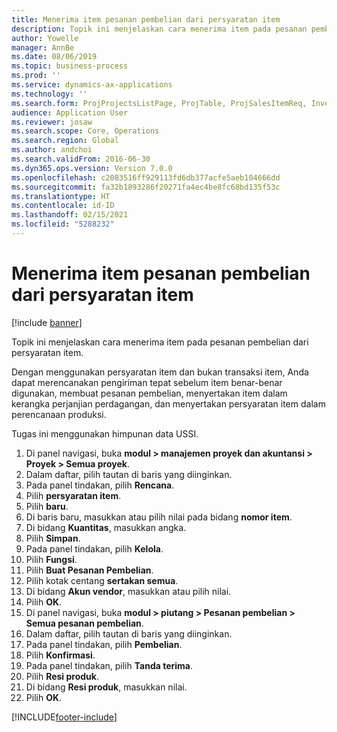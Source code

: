 ```yaml
---
title: Menerima item pesanan pembelian dari persyaratan item
description: Topik ini menjelaskan cara menerima item pada pesanan pembelian dari persyaratan item.
author: Yowelle
manager: AnnBe
ms.date: 08/06/2019
ms.topic: business-process
ms.prod: ''
ms.service: dynamics-ax-applications
ms.technology: ''
ms.search.form: ProjProjectsListPage, ProjTable, ProjSalesItemReq, InventItemIdLookupSimple, PurchCreateFromSalesOrder, VendAccountItemLookup, PurchTable, PurchEditLines
audience: Application User
ms.reviewer: josaw
ms.search.scope: Core, Operations
ms.search.region: Global
ms.author: andchoi
ms.search.validFrom: 2016-06-30
ms.dyn365.ops.version: Version 7.0.0
ms.openlocfilehash: c2083516ff929113fd6db377acfe5aeb104666dd
ms.sourcegitcommit: fa32b1893286f20271fa4ec4be8fc68bd135f53c
ms.translationtype: HT
ms.contentlocale: id-ID
ms.lasthandoff: 02/15/2021
ms.locfileid: "5288232"
---
```

# <a name="receive-items-on-purchase-order-from-item-requirement"></a>Menerima item pesanan pembelian dari persyaratan item

[!include [banner](../../includes/banner.md)]

Topik ini menjelaskan cara menerima item pada pesanan pembelian dari persyaratan item.

Dengan menggunakan persyaratan item dan bukan transaksi item, Anda dapat merencanakan pengiriman tepat sebelum item benar-benar digunakan, membuat pesanan pembelian, menyertakan item dalam kerangka perjanjian perdagangan, dan menyertakan persyaratan item dalam perencanaan produksi. 

Tugas ini menggunakan himpunan data USSI.

1. Di panel navigasi, buka **modul > manajemen proyek dan akuntansi > Proyek > Semua proyek**.
2. Dalam daftar, pilih tautan di baris yang diinginkan.
3. Pada panel tindakan, pilih **Rencana**.
4. Pilih **persyaratan item**.
5. Pilih **baru**.
6. Di baris baru, masukkan atau pilih nilai pada bidang **nomor item**.
7. Di bidang **Kuantitas**, masukkan angka.
8. Pilih **Simpan**.
9. Pada panel tindakan, pilih **Kelola**.
10. Pilih **Fungsi**.
11. Pilih **Buat Pesanan Pembelian**.
12. Pilih kotak centang **sertakan semua**.
13. Di bidang **Akun vendor**, masukkan atau pilih nilai.
14. Pilih **OK**.
15. Di panel navigasi, buka **modul > piutang > Pesanan pembelian > Semua pesanan pembelian**.
16. Dalam daftar, pilih tautan di baris yang diinginkan.
17. Pada panel tindakan, pilih **Pembelian**.
18. Pilih **Konfirmasi**.
19. Pada panel tindakan, pilih **Tanda terima**.
20. Pilih **Resi produk**.
21. Di bidang **Resi produk**, masukkan nilai.
22. Pilih **OK**.



[!INCLUDE[footer-include](../../includes/footer-banner.md)]